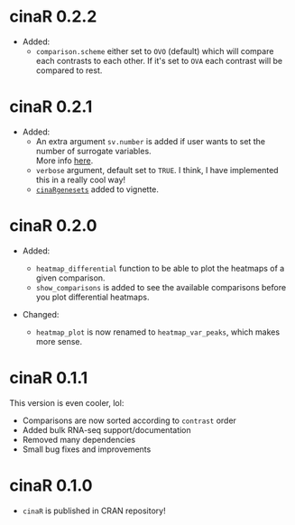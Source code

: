 # cinaR 0.2.2
* Added:
  - `comparison.scheme` either set to `OVO` (default) which will compare each contrasts to each other. If it's set to `OVA` each contrast will be compared to rest. 

# cinaR 0.2.1
* Added:
  - An extra argument `sv.number` is added if user wants to set the number of surrogate variables.  
  More info [here](https://bioconductor.org/packages/release/bioc/vignettes/sva/inst/doc/sva.pdf).
  - `verbose` argument, default set to `TRUE`. I think, I have implemented this in a really cool way!
  - [`cinaRgenesets`](https://github.com/eonurk/cinaR-genesets) added to vignette.

# cinaR 0.2.0
* Added:
  - `heatmap_differential` function to be able to plot the heatmaps
of a given comparison.
  - `show_comparisons` is added to see the available comparisons 
before you plot differential heatmaps.

* Changed:
  - `heatmap_plot` is now renamed to `heatmap_var_peaks`, which makes more sense.

# cinaR 0.1.1
This version is even cooler, lol:

- Comparisons are now sorted according to `contrast` order
- Added bulk RNA-seq support/documentation
- Removed many dependencies
- Small bug fixes and improvements

# cinaR 0.1.0
- `cinaR` is published in CRAN repository!
